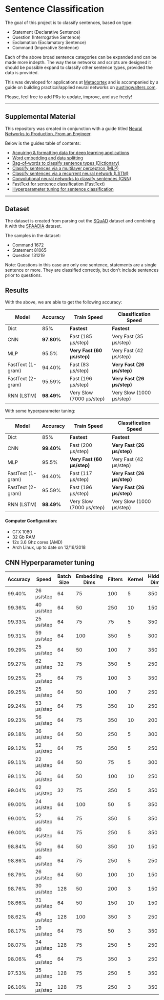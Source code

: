 Sentence Classification
======================

The goal of this project is to classify sentences, based on type:

- Statement (Declarative Sentence)
- Question (Interrogative Sentence)
- Exclamation (Exclamatory Sentence)
- Command (Imperative Sentence)

Each of the above broad sentence categories can be expanded and can be made more indepth. The way these networks and scripts are designed it should be possible expand to classify other sentence types, provided the data is provided.

This was developed for applications at [Metacortex](https://metacortex.me) and is accompanied by a guide on building practical/applied neural networks on [austingwalters.com](https://austingwalters.com).

Please, feel free to add PRs to update, improve, and use freely!

---------------------

## Supplemental Material

This repository was created in conjunction with a guide titled [Neural Networks to Production, From an Engineer](https://austingwalters.com/neural-networks-to-production-from-an-engineer/).

Below is the guides table of contents:

* [Acquiring & formatting data for deep learning applications](https://austingwalters.com/data-acquisition-and-formatting-for-deep-learning-applications/)
* [Word embedding and data splitting](https://austingwalters.com/word-embedding-and-data-splitting/)
* [Bag-of-words to classify sentence types (Dictionary)](https://austingwalters.com/bag-of-words-to-classify-sentence-types/)
* [Classify sentences via a multilayer perceptron (MLP)](https://austingwalters.com/classify-sentences-via-a-multilayer-perceptron-mlp/)
* [Classify sentences via a recurrent neural network (LSTM)](https://austingwalters.com/classify-sentences-via-a-recurrent-neural-network-lstm/)
* [Convolutional neural networks to classify sentences (CNN)](https://austingwalters.com/convolutional-neural-networks-cnn-to-classify-sentences/)
* [FastText for sentence classification (FastText)](https://austingwalters.com/fasttext-for-sentence-classification/)
* [Hyperparameter tuning for sentence classification](https://austingwalters.com/hyperparameter-tuning-for-sentence-classification/)


---------------------

## Dataset

The dataset is created from parsing out the [SQuAD](https://rajpurkar.github.io/SQuAD-explorer/) dataset and combining it with the [SPAADIA](http://martinweisser.org/index.html#Amex_a) dataset. 

The samples in the dataset:

* Command 1672
* Statement 81065
* Question 131219

Note: Questions in this case are only one sentence, statements are a single sentence or more. They are classified correctly, but don't include sentences prior to questions. 

## Results

With the above, we are able to get the following accuracy:

| Model | Accuracy | Train Speed | Classification Speed |
| -------- | ----------- | --------- | ----------------- |
| Dict | 85% | **Fastest** | **Fastest** |
| CNN | **97.80%** | Fast (185 μs/step) | Very Fast (35 μs/step) |
| MLP | 95.5% | **Very Fast (60 μs/step)** | Very Fast (42 μs/step)|
| FastText (1-gram)| 94.40% | Fast (83 μs/step) | **Very Fast (26 μs/step)** |
| FastText (2-gram)| 95.59% | Fast (196 μs/step) | **Very Fast (26 μs/step)** |
| RNN (LSTM) | **98.49%** | Very Slow (7000 μs/step) | Very Slow (1000 μs/step)|

With some hyperparameter tuning:

| Model | Accuracy | Train Speed | Classification Speed |
| -------- | ----------- | --------- | ----------------- |
| Dict | 85% | **Fastest** | **Fastest** |
| CNN | **99.40%** | Fast (200 μs/step) | **Very Fast (26 μs/step)** |
| MLP | 95.5% | **Very Fast (60 μs/step)** | Very Fast (42 μs/step)|
| FastText (1-gram)| 94.40% | Fast (117 μs/step) | **Very Fast (26 μs/step)** |
| FastText (2-gram)| 95.59% | Fast (196 μs/step) | **Very Fast (26 μs/step)** |
| RNN (LSTM) | **98.49%** | Very Slow (7000 μs/step) | Very Slow (1000 μs/step)|

#### Computer Configuration:

* GTX 1080
* 32 Gb RAM
* 12x 3.6 Ghz cores (AMD)
* Arch Linux, up to date on 12/16/2018

## CNN Hyperparameter tuning

| Accuracy | Speed | Batch Size | Embedding Dims | Filters | Kernel | Hidden Dims | Epochs |
|--------|------------|------|-----|-----|----|-----|---|
| 99.40% | 26 μs/step |   64 |  75 | 100 |  5 | 350 | 7 |                        
| 99.36% | 40 μs/step |   64 |  50 | 250 | 10 | 150 | 5 |                      
| 99.33% | 25 μs/step |   64 |  75 |  75 |  5 | 350 | 5 |                      
| 99.31% | 59 μs/step |   64 | 100 | 350 |  5 | 300 | 3 |                      
| 99.29% | 25 μs/step |   64 |  50 | 100 |  7 | 350 | 5 |                      
| 99.27% | 62 μs/step |   32 |  75 | 350 |  5 | 250 | 3 |                      
| 99.25% | 25 μs/step |   64 |  75 | 100 |  3 | 350 | 5 |                      
| 99.25% | 25 μs/step |   64 |  50 | 100 |  7 | 250 | 3 |                      
| 99.24% | 53 μs/step |   64 |  75 | 350 | 10 | 250 | 3 |                      
| 99.23% | 56 μs/step |   64 |  75 | 350 | 10 | 200 | 3 |                      
| 99.18% | 36 μs/step |   64 |  50 | 250 |  5 | 300 | 5 |                       
| 99.12% | 52 μs/step |   64 |  75 | 350 |  5 | 250 | 3 |                       
| 99.11% | 22 μs/step |   64 |  50 |  75 |  5 | 300 | 4 |                       
| 99.11% | 26 μs/step |   64 |  50 | 100 | 10 | 250 | 3 |                      
| 99.04% | 62 μs/step |   32 |  75 | 350 |  5 | 350 | 3 |                      
| 99.00% | 24 μs/step |   64 | 100 |  50 |  5 | 350 | 3 |                      
| 99.00% | 52 μs/step |   64 |  75 | 350 |  5 | 350 | 3 |                      
| 99.00% | 40 μs/step |   64 |  75 | 250 |  5 | 350 | 3 |                      
| 98.84% | 50 μs/step |   64 |  50 | 350 | 10 | 150 | 3 |                      
| 98.86% | 40 μs/step |   64 |  75 | 250 |  5 | 250 | 3 |
| 98.79% | 26 μs/step |   64 |  50 | 100 | 10 | 150 | 3 |                      
| 98.76% | 30 μs/step |  128 |  50 | 200 |  3 | 150 | 3 |                      
| 98.66% | 31 μs/step |   64 |  50 | 150 | 10 | 150 | 3 |                      
| 98.62% | 45 μs/step |  128 | 100 | 350 |  3 | 250 | 3 |                      
| 98.17% | 19 μs/step |   64 |  75 |  50 |  3 | 350 | 6 |                      
| 98.07% | 34 μs/step |  128 |  75 | 250 |  5 | 250 | 3 |                      
| 98.06% | 45 μs/step |   64 |  75 | 350 |  3 | 250 | 3 |                      
| 97.53% | 35 μs/step |  128 |  75 | 250 |  5 | 350 | 3 |                      
| 96.10% | 32 μs/step |  128 |  75 | 250 |  3 | 350 | 3 | 

